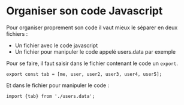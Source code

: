 # Organiser son code Javascript

Pour organiser proprement son code il vaut mieux le séparer en deux fichiers :
* Un fichier avec le code javascript
* Un fichier pour manipuler le code appelé users.data par exemple

Pour se faire, il faut saisir dans le fichier contenant le code un `export`.
````
export const tab = [me, user, user2, user3, user4, user5];
````

Et dans le fichier pour manipuler le code :
````
import {tab} from './users.data';
````
